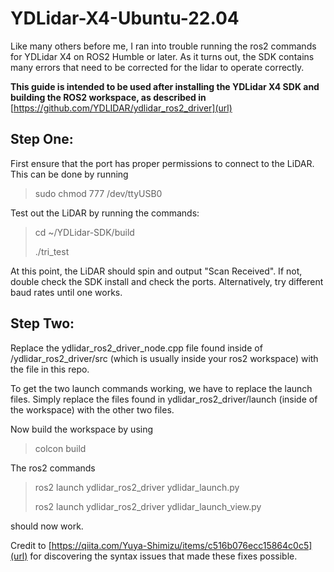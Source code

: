 # YDLidar-X4-Ubuntu-22.04

Like many others before me, I ran into trouble running the ros2 commands for YDLidar X4 on ROS2 Humble or later.  As it turns out, the SDK contains many errors that need to be corrected for the lidar to operate correctly.  

**This guide is intended to be used after installing the YDLidar X4 SDK and building the ROS2 workspace, as described in** [https://github.com/YDLIDAR/ydlidar_ros2_driver](url)


## Step One:

First ensure that the port has proper permissions to connect to the LiDAR.  This can be done by running
> sudo chmod 777 /dev/ttyUSB0

Test out the LiDAR by running the commands:
>cd ~/YDLidar-SDK/build
>
>./tri_test


At this point, the LiDAR should spin and output "Scan Received".  If not, double check the SDK install and check the ports.  Alternatively, try different baud rates until one works. 

## Step Two:
Replace the ydlidar_ros2_driver_node.cpp file found inside of /ydlidar_ros2_driver/src (which is usually inside your ros2 workspace) with the file in this repo. 

To get the two launch commands working, we have to replace the launch files.  Simply replace the files found in ydlidar_ros2_driver/launch (inside of the workspace) with the other two files. 

Now build the workspace by using 
>colcon build





The ros2 commands 
>ros2 launch ydlidar_ros2_driver ydlidar_launch.py
>
>ros2 launch ydlidar_ros2_driver ydlidar_launch_view.py

should now work.  



Credit to [https://qiita.com/Yuya-Shimizu/items/c516b076ecc15864c0c5](url) for discovering the syntax issues that made these fixes possible. 

